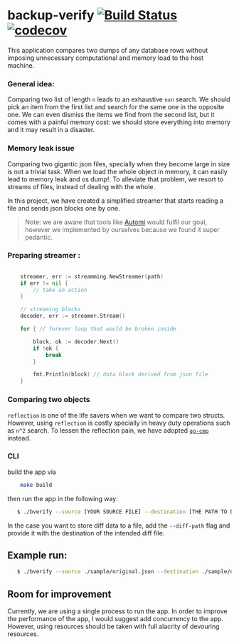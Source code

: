 # backup-verify [![Build Status](https://cloud.drone.io/api/badges/d-fal/backup-verify/status.svg)](https://cloud.drone.io/d-fal/backup-verify) [![codecov](https://codecov.io/gh/d-fal/backup-verify/branch/main/graph/badge.svg?token=MDn8ffuCnQ)](https://codecov.io/gh/d-fal/backup-verify)

This application compares two dumps of any database rows without imposing unnecessary computational and memory load to the host machine.

### General idea:

Comparing two list of length `n` leads to an exhaustive `nxn` search. We should pick an item from the first list and search for the same one in the opposite one. We can even dismiss the items we find from the second list, but it comes with a painful memory cost: we should store everything into memory and it may result in a disaster.

### Memory leak issue

Comparing two gigantic json files, specially when they become large in size is not a trivial task. When we load the whole object in memory, it can easily lead to memory leak and os dump!. To alleviate that problem, we resort to streams of files, instead of dealing with the whole.

In this project, we have created a simplified streamer that starts reading a file and sends json blocks one by one.

> Note: we are aware that tools like [Automi](https://github.com/vladimirvivien/automi) would fulfil our goal, however we implemented by ourselves because we found it super pedantic.

### Preparing streamer :

```go

    streamer, err := streamming.NewStreamer(path)
	if err != nil {
		// take an action
    }

    // streaming blocks
    decoder, err := streamer.Stream()

	for { // forever loop that would be broken inside

		block, ok := decoder.Next()
		if !ok {
			break
        }

        fmt.Println(block) // data block derived from json file
	}

```

### Comparing two objects

`reflection` is one of the life savers when we want to compare two structs. However, using `reflection` is costly specially in heavy duty operations such as `n^2` search. To lessen the reflection pain, we have adopted [`go-cmp`](https://github.com/google/go-cmp) instead.

### CLI

build the app via

```bash
    make build
```

then run the app in the following way:

```bash
   $ ./bverify --source [YOUR SOURCE FILE] --destination [THE PATH TO DUMP FILE]

```

In the case you want to store diff data to a file, add the `--diff-path` flag and provide it with the destination of the intended diff file.

## Example run:

```bash
   $ ./bverify --source ./sample/original.json --destination ./sample/duplicate.json --diff-path ./out.txt

```

## Room for improvement

Currently, we are using a single process to run the app. In order to improve the performance of the app, I would suggest add concurrency to the app. However, using resources should be taken with full alacrity of devouring resources.
